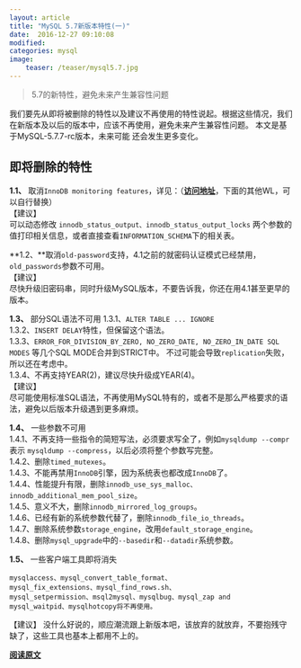 ```yaml
---
layout: article
title: "MySQL 5.7新版本特性(一)"
date:  2016-12-27 09:10:08
modified:
categories: mysql
image:
    teaser: /teaser/mysql5.7.jpg
---
```


> 5.7的新特性，避免未来产生兼容性问题  


我们要先从即将被删除的特性以及建议不再使用的特性说起。根据这些情况，我们在新版本及以后的版本中，应该不再使用，避免未来产生兼容性问题。 
本文是基于MySQL-5.7.7-rc版本，未来可能 还会发生更多变化。  

## 即将删除的特性
 **1.1、** 取消`InnoDB monitoring features`，详见：（[**访问地址**](http://dev.mysql.com/worklog/task/?id=7377)，下面的其他WL，可以自行替换）    
【建议】  
可以动态修改 `innodb_status_output、innodb_status_output_locks` 两个参数的值打印相关信息，或者直接查看`INFORMATION_SCHEMA`下的相关表。  

**1.2、**取消`old-password`支持，4.1之前的就密码认证模式已经禁用，`old_passwords`参数不可用。  
【建议】  
尽快升级旧密码串，同时升级MySQL版本，不要告诉我，你还在用4.1甚至更早的版本。  

**1.3、** 部分SQL语法不可用
1.3.1、`ALTER TABLE ... IGNORE`  
1.3.2、`INSERT DELAY`特性，但保留这个语法。  
1.3.3、`ERROR_FOR_DIVISION_BY_ZERO, NO_ZERO_DATE, NO_ZERO_IN_DATE SQL MODES` 等几个SQL MODE合并到STRICT中。    不过可能会导致`replication`失败，所以还在考虑中。  
1.3.4、不再支持YEAR(2)，建议尽快升级成YEAR(4)。   
【建议】  
尽可能使用标准SQL语法，不再使用MySQL特有的，或者不是那么严格要求的语法，避免以后版本升级遇到更多麻烦。

**1.4、** 一些参数不可用  
1.4.1、不再支持一些指令的简短写法，必须要求写全了，例如`mysqldump --compr`表示 `mysqldump --compress`，以后必须将整个参数写完整。  
1.4.2、删除`timed_mutexes`。  
1.4.3、不能再禁用`InnoDB`引擎，因为系统表也都改成`InnoDB`了。  
1.4.4、性能提升有限，删除`innodb_use_sys_malloc、innodb_additional_mem_pool_size`。  
1.4.5、意义不大，删除`innodb_mirrored_log_groups`。  
1.4.6、已经有新的系统参数代替了，删除`innodb_file_io_threads`。  
1.4.7、删除系统参数`storage_engine`，改用`default_storage_engine`。  
1.4.8、删除`mysql_upgrade`中的`--basedir`和`--datadir`系统参数。  

**1.5、** 一些客户端工具即将消失
```
mysqlaccess、mysql_convert_table_format、
mysql_fix_extensions、mysql_find_rows.sh、
mysql_setpermission、msql2mysql、mysqlbug、mysql_zap and 
mysql_waitpid、mysqlhotcopy将不再使用。
```
【建议】
没什么好说的，顺应潮流跟上新版本吧，该放弃的就放弃，不要抱残守缺了，这些工具也基本上都用不上的。    

[**阅读原文**](https://mp.weixin.qq.com/s/FpgDDgB6pm5LVRub6DjgJg)